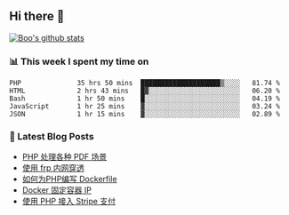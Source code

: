 ## Hi there 👋

[![Boo's github stats](https://github-readme-stats.vercel.app/api?username=0xAiKang)](https://github.com/anuraghazra/github-readme-stats)

<!-- [![Most Used Langs](https://github-readme-stats.vercel.app/api/top-langs/?username=0xAiKang)](https://github.com/anuraghazra/github-readme-stats) -->

### 📊 This week I spent my time on
<!--START_SECTION:waka-->

```text
PHP              35 hrs 50 mins  ████████████████████▒░░░░   81.74 %
HTML             2 hrs 43 mins   █▓░░░░░░░░░░░░░░░░░░░░░░░   06.20 %
Bash             1 hr 50 mins    █░░░░░░░░░░░░░░░░░░░░░░░░   04.19 %
JavaScript       1 hr 25 mins    ▓░░░░░░░░░░░░░░░░░░░░░░░░   03.24 %
JSON             1 hr 15 mins    ▓░░░░░░░░░░░░░░░░░░░░░░░░   02.89 %
```

<!--END_SECTION:waka-->

### 📕 Latest Blog Posts
<!-- BLOG-POST-LIST:START -->
- [PHP 处理各种 PDF 场景](https://www.0x2beace.com/php-handles-various-pdf-scenarios/)
- [使用 frp 内网穿透](https://www.0x2beace.com/use-the-frp-intranet-to-penetrate/)
- [如何为PHP编写 Dockerfile](https://www.0x2beace.com/how-to-write-dockerfile-for-php/)
- [Docker 固定容器 IP](https://www.0x2beace.com/docker-fixed-container-ip/)
- [使用 PHP 接入 Stripe 支付](https://www.0x2beace.com/Using-PHP-to-access-Stripe-payment/)
<!-- BLOG-POST-LIST:END -->

